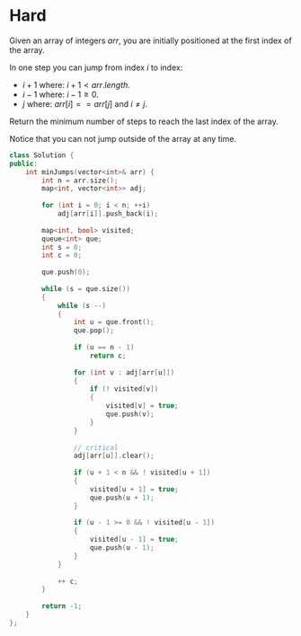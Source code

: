 # Hard

Given an array of integers $arr$, you are initially positioned at the first index of the array.

In one step you can jump from index $i$ to index:

- $i + 1$ where: $i + 1 < arr.length$.
- $i - 1$ where: $i - 1 \geq 0$.
- $j$ where: $arr[i] == arr[j]$ and $i \neq j$.

Return the minimum number of steps to reach the last index of the array.

Notice that you can not jump outside of the array at any time.

```cpp
class Solution {
public:
    int minJumps(vector<int>& arr) {
        int n = arr.size();
        map<int, vector<int>> adj;
        
        for (int i = 0; i < n; ++i)
            adj[arr[i]].push_back(i);
        
        map<int, bool> visited;
        queue<int> que;
        int s = 0;
        int c = 0;
        
        que.push(0);
        
        while (s = que.size())
        {
            while (s --)
            {
                int u = que.front();
                que.pop();
                
                if (u == n - 1)
                    return c;
                
                for (int v : adj[arr[u]])
                {
                    if (! visited[v])
                    {
                        visited[v] = true;
                        que.push(v);
                    }
                }
                
                // critical
                adj[arr[u]].clear();
                
                if (u + 1 < n && ! visited[u + 1])
                {
                    visited[u + 1] = true;
                    que.push(u + 1);
                }
                
                if (u - 1 >= 0 && ! visited[u - 1])
                {
                    visited[u - 1] = true;
                    que.push(u - 1);
                }
            }
            
            ++ c;
        }
        
        return -1;
    }
};
```
